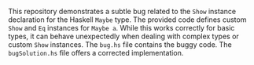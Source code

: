 This repository demonstrates a subtle bug related to the `Show` instance declaration for the Haskell `Maybe` type. The provided code defines custom `Show` and `Eq` instances for `Maybe a`. While this works correctly for basic types, it can behave unexpectedly when dealing with complex types or custom `Show` instances.  The `bug.hs` file contains the buggy code. The `bugSolution.hs` file offers a corrected implementation.